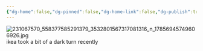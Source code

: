 ```yaml
---
{"dg-home":false,"dg-pinned":false,"dg-home-link":false,"dg-publish":true,"tags":["dgblip"],"disabled rules":["yaml-title","yaml-title-alias","file-name-heading"],"title":"philipp on instagram @ 2021-08-05","created-date":"2021-08-05T09:38:00","updated-date":"2025-05-02T17:43:07","dg-path":"blips/17856945749606926.md","permalink":"/blips/17856945749606926/","dgPassFrontmatter":true}
---
```



![231067570_558377585291379_3532801567317081316_n_17856945749606926.jpg](/img/user/attachments/231067570_558377585291379_3532801567317081316_n_17856945749606926.jpg)
ikea took a bit of a dark turn recently



